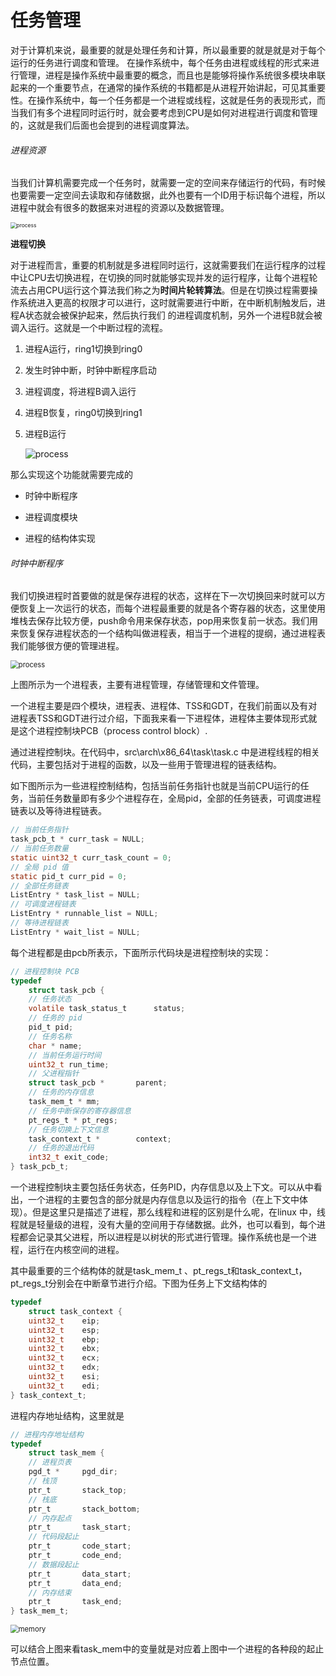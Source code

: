 # 任务管理

​	对于计算机来说，最重要的就是处理任务和计算，所以最重要的就是就是对于每个运行的任务进行调度和管理。 在操作系统中，每个任务由进程或线程的形式来进行管理，进程是操作系统中最重要的概念，而且也是能够将操作系统很多模块串联起来的一个重要节点，在通常的操作系统的书籍都是从进程开始讲起，可见其重要性。在操作系统中，每一个任务都是一个进程或线程，这就是任务的表现形式，而当我们有多个进程同时运行时，就会要考虑到CPU是如何对进程进行调度和管理的，这就是我们后面也会提到的进程调度算法。

###### 进程资源

当我们计算机需要完成一个任务时，就需要一定的空间来存储运行的代码，有时候也要需要一定空间去读取和存储数据，此外也要有一个ID用于标识每个进程，所以进程中就会有很多的数据来对进程的资源以及数据管理。

<img src=".\images\process.jpg" alt="process" style="zoom:60%;" />



**进程切换**

对于进程而言，重要的机制就是多进程同时运行，这就需要我们在运行程序的过程中让CPU去切换进程，在切换的同时就能够实现并发的运行程序，让每个进程轮流去占用CPU运行这个算法我们称之为**时间片轮转算法**。但是在切换过程需要操作系统进入更高的权限才可以进行，这时就需要进行中断，在中断机制触发后，进程A状态就会被保护起来，然后执行我们 的进程调度机制，另外一个进程B就会被调入运行。这就是一个中断过程的流程。

1. 进程A运行，ring1切换到ring0

2. 发生时钟中断，时钟中断程序启动

3. 进程调度，将进程B调入运行

4. 进程B恢复，ring0切换到ring1

5. 进程B运行

   <img src=".\images\process state.jpg" alt="process" style="zoom:100%;" />

那么实现这个功能就需要完成的

- 时钟中断程序

- 进程调度模块

- 进程的结构体实现

  

###### 时钟中断程序

我们切换进程时首要做的就是保存进程的状态，这样在下一次切换回来时就可以方便恢复上一次运行的状态，而每个进程最重要的就是各个寄存器的状态，这里使用堆栈去保存比较方便，push命令用来保存状态，pop用来恢复前一状态。我们用来恢复保存进程状态的一个结构叫做进程表，相当于一个进程的提纲，通过进程表我们能够很方便的管理进程。

<img src=".\images\process table.jpg" alt="process" style="zoom:80%;" />

上图所示为一个进程表，主要有进程管理，存储管理和文件管理。

一个进程主要是四个模块，进程表、进程体、TSS和GDT，在我们前面以及有对进程表TSS和GDT进行过介绍，下面我来看一下进程体，进程体主要体现形式就是这个进程控制块PCB（process control block）.

通过进程控制块。在代码中，src\arch\x86_64\task\task.c 中是进程线程的相关代码，主要包括对于进程的函数，以及一些用于管理进程的链表结构。

如下图所示为一些进程控制结构，包括当前任务指针也就是当前CPU运行的任务，当前任务数量即有多少个进程存在，全局pid，全部的任务链表，可调度进程链表以及等待进程链表。

```c
// 当前任务指针
task_pcb_t * curr_task = NULL;
// 当前任务数量
static uint32_t curr_task_count = 0;
// 全局 pid 值
static pid_t curr_pid = 0;
// 全部任务链表
ListEntry * task_list = NULL;
// 可调度进程链表
ListEntry * runnable_list = NULL;
// 等待进程链表
ListEntry * wait_list = NULL;
```

每个进程都是由pcb所表示，下面所示代码块是进程控制块的实现：

```c
// 进程控制块 PCB
typedef
    struct task_pcb {
	// 任务状态
	volatile task_status_t		status;
	// 任务的 pid
	pid_t pid;
	// 任务名称
	char * name;
	// 当前任务运行时间
	uint32_t run_time;
	// 父进程指针
	struct task_pcb *		parent;
	// 任务的内存信息
	task_mem_t * mm;
	// 任务中断保存的寄存器信息
	pt_regs_t * pt_regs;
	// 任务切换上下文信息
	task_context_t *		context;
	// 任务的退出代码
	int32_t	exit_code;
} task_pcb_t;
```

一个进程控制块主要包括任务状态，任务PID，内存信息以及上下文。可以从中看出，一个进程的主要包含的部分就是内存信息以及运行的指令（在上下文中体现）。但是这里只是描述了进程，那么线程和进程的区别是什么呢，在linux 中，线程就是轻量级的进程，没有大量的空间用于存储数据。此外，也可以看到，每个进程都会记录其父进程，所以进程是以树状的形式进行管理。操作系统也是一个进程，运行在内核空间的进程。

其中最重要的三个结构体的就是task_mem_t 、pt_regs_t和task_context_t，pt_regs_t分别会在中断章节进行介绍。下图为任务上下文结构体的

```c
typedef
    struct task_context {
	uint32_t	eip;
	uint32_t	esp;
	uint32_t	ebp;
	uint32_t	ebx;
	uint32_t	ecx;
	uint32_t	edx;
	uint32_t	esi;
	uint32_t	edi;
} task_context_t;
```

进程内存地址结构，这里就是

```c
// 进程内存地址结构
typedef
    struct task_mem {
	// 进程页表
	pgd_t *		pgd_dir;
	// 栈顶
	ptr_t		stack_top;
	// 栈底
	ptr_t		stack_bottom;
	// 内存起点
	ptr_t		task_start;
	// 代码段起止
	ptr_t		code_start;
	ptr_t		code_end;
	// 数据段起止
	ptr_t		data_start;
	ptr_t		data_end;
	// 内存结束
	ptr_t		task_end;
} task_mem_t;
```

<img src=".\images\memory.png" alt="memory" style="zoom:80%;" />

可以结合上图来看task_mem中的变量就是对应着上图中一个进程的各种段的起止节点位置。





